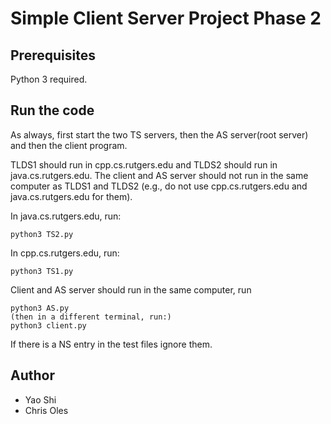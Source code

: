 # Simple Client Server Project Phase 2

## Prerequisites
Python 3 required.

## Run the code

As always, first start the two TS servers, then the AS server(root server) and then the client program.

TLDS1 should run in cpp.cs.rutgers.edu and TLDS2 should run in java.cs.rutgers.edu. The client and AS server should not run in the same computer as TLDS1 and TLDS2 (e.g., do not use cpp.cs.rutgers.edu and  java.cs.rutgers.edu for them).

In java.cs.rutgers.edu, run:
```
python3 TS2.py
```

In cpp.cs.rutgers.edu, run:
```
python3 TS1.py
```

Client and AS server should run in the same computer, run
```
python3 AS.py
(then in a different terminal, run:)
python3 client.py
```

If there is a NS entry in the test files ignore them.

## Author
* Yao Shi
* Chris Oles
